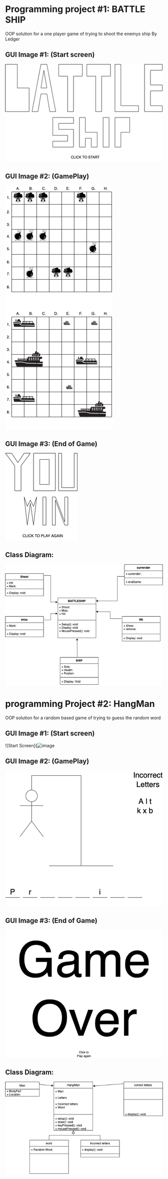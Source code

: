 # Programming project #1: BATTLE SHIP
OOP solution for a one player game of trying to shoot the enemys ship
By Ledger

## GUI Image #1: (Start screen)
![Start Screen](https://github.com/LedgerStaker/Programming-project/blob/main/Images/BATTLESHIPSTART.drawio.png?raw=true)
## GUI Image #2: (GamePlay)
![GamePlay](https://github.com/LedgerStaker/Programming-project/blob/main/Images/BATTLESHIPGAME.drawio.png?raw=true)
## GUI Image #3: (End of Game)
![End of Game](https://github.com/LedgerStaker/Programming-project/blob/main/Images/BATTLESHIPEND.drawio.png?raw=true)
## Class Diagram:
![Class Diagram](https://github.com/LedgerStaker/Programming-project/blob/main/Images/DiagramBATTLESHIP.drawio%20(2).png?raw=true)
# programming Project #2: HangMan
OOP solution for a random based game of trying to guess the random word

## GUI Image #1: (Start screen)
![Start Screen](![image](https://user-images.githubusercontent.com/89046050/160417262-54415023-fd3a-4971-8b45-1f296957029a.png)
## GUI Image #2: (GamePlay)
![GamePlay](https://github.com/LedgerStaker/Programming-project/blob/main/Images/HangMan%20gameplay.drawio.png?raw=true)
## GUI Image #3: (End of Game)
![End of Game](https://github.com/LedgerStaker/Programming-project/blob/main/Images/Hangman%20end%20screen.drawio.png?raw=true)
## Class Diagram:
![Class Diagram](https://github.com/LedgerStaker/Programming-project/blob/main/Images/Hangman%20diagram.drawio.png?raw=true)
